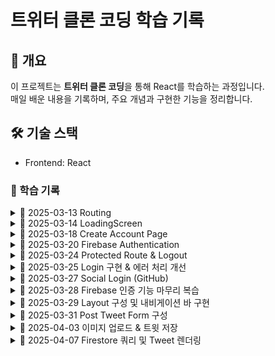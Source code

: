 # 트위터 클론 코딩 학습 기록  

## 📌 개요  
이 프로젝트는 **트위터 클론 코딩**을 통해 React를 학습하는 과정입니다.  
매일 배운 내용을 기록하며, 주요 개념과 구현한 기능을 정리합니다.  

## 🛠️ 기술 스택  
- Frontend: React  

### 📆 학습 기록  

<details>
  <summary>📅 2025-03-13  Routing</summary>

- React Router 설정 (`react-router-dom` 활용)  
- `createBrowserRouter`를 사용한 라우팅 구조 생성  
- `Outlet`을 활용한 레이아웃 컴포넌트 적용  
- 로그인 및 회원가입 페이지는 레이아웃에서 제외  
- `styled-components`를 사용한 글로벌 스타일 적용 (`createGlobalStyle`)  

</details>

<details>
  <summary>📅 2025-03-14  LoadingScreen</summary>

- **Firebase Authentication을 위한 로딩 처리 로직 추가**  
  - `isLoading` 상태(`useState`)를 활용하여 초기값을 `true`로 설정  
  - Firebase가 사용자 인증 정보를 확인할 시간을 확보하기 위해 `async` 함수 `init` 생성  
  - `useEffect`를 사용하여 컴포넌트 마운트 시 `init` 실행 → Firebase 확인 후 `isLoading`을 `false`로 변경  
  - `isLoading` 값에 따라 **로딩 화면 (`LoadingScreen`) 또는 `RouterProvider` 렌더링**  

#### 🆕 새롭게 알게 된 개념  

<details>
  <summary>1. &lt;Wrapper&gt; 태그</summary>

- `styled-components`를 사용할 때, **스타일이 적용된 컨테이너 컴포넌트**로 활용됨.  
- `div` 대신 **`styled.div`를 생성하여** `Wrapper`처럼 사용 가능.  
- 일반적으로 **레이아웃을 잡거나 특정 스타일을 적용할 때 유용**함.  

</details>

<details>
  <summary>2. `useEffect(() => { init(); }, []);` 구조</summary>

- `useEffect`는 **리액트 컴포넌트가 렌더링될 때 실행되는 사이드 이펙트 처리용 함수**.  
- 위 코드의 역할:  
  1. **컴포넌트가 처음 렌더링될 때(`[]` 의존성 배열이 빈 배열이므로)** `init()` 함수를 실행.  
  2. `init()`은 Firebase가 사용자 정보를 확인하는 **비동기 함수**.  
  3. Firebase 확인이 끝나면 `isLoading` 상태를 `false`로 변경.  
- 핵심 개념:  
  - `useEffect`의 **두 번째 인자로 빈 배열 `[]`을 넘기면, 마운트 시 한 번만 실행됨**.  
  - `useEffect` 내부에서 `init()` 호출 → **초기 설정 및 비동기 데이터 로딩 처리 가능**.  

</details>

</details>

<details>
  <summary>📅 2025-03-18  Create Account Page</summary>

- **회원가입 페이지 UI 및 입력 로직 구현**  
  - `styled-components`를 활용하여 **Wrapper, Form, Input 컴포넌트 생성**  
  - `useState`를 활용하여 **name, email, password 상태 관리**  
  - `onChange` 이벤트 핸들러를 활용하여 **입력값을 상태와 연결**  
  - `onSubmit` 이벤트 핸들러를 활용하여 **폼 제출 시 값 확인 (console.log)**  

- **회원가입 로딩 상태 처리**  
  - `isLoading` 상태(`useState`)를 활용하여 **회원가입 중 로딩 화면 표시**  
  - `try-catch-finally` 블록을 활용하여 **Firebase 연동 시 로딩 상태 변경**  
  - 에러 발생 시 **에러 메시지 상태(`error`) 추가 및 화면에 표시**  

- **스타일링 개선 (CSS 적용)**  
  - `styled-components`를 활용하여 **입력 필드 및 버튼 스타일 적용**  
  - `Wrapper`를 사용해 **회원가입 페이지를 화면 중앙에 정렬**  
  - `input[type="submit"]`에 **hover 효과 추가 (opacity 조정)**  

#### 🆕 새롭게 알게 된 개념  

<details>
  <summary>4. `e.preventDefault();` 를 사용한 새로고침 방지</summary>

- `e.preventDefault();`는 **HTML 폼이 기본적으로 실행하는 새로고침 동작을 막아주는 역할**을 함.  
- 폼이 제출될 때 페이지가 리로드되지 않도록 하여 **비동기 처리(Firebase 연동 등)를 원활하게 수행할 수 있음**.  
- `onSubmit` 이벤트 핸들러에서 호출하여 **입력된 데이터를 유지한 상태로 처리 가능**.  

```jsx
const onSubmit = (event) => {
  event.preventDefault(); // 폼 제출 시 새로고침 방지
  console.log(name, email, password);
};
```
</details>

</details>

 <details>
  <summary>📅 2025-03-20  Firebase Authentication</summary>

- **Firebase를 활용한 회원가입 기능 구현**  
  - `createUserWithEmailAndPassword`를 사용하여 **Firebase 인증으로 사용자 계정 생성**  
  - `updateProfile`을 사용하여 **사용자의 Display Name 설정**  
  - `navigate`를 활용하여 **회원가입 완료 후 홈 화면으로 이동**  

- **회원가입 로딩 상태 처리**  
  - `isLoading` 상태(`useState`)를 활용하여 **회원가입 중 로딩 화면 표시**  
  - `try-catch-finally` 블록을 활용하여 **Firebase 연동 시 로딩 상태 변경**  
  - 에러 발생 시 **에러 메시지 상태(`error`) 추가 및 화면에 표시**  

- **회원가입 입력값 유효성 검사**  
  - `name`, `email`, `password`가 비어 있는지 확인하고 비어 있으면 회원가입 진행하지 않음  
  - `isLoading` 상태가 `true`일 때 중복 제출 방지  

- **회원가입 성공 후 자동 로그인 처리**  
  - Firebase는 `createUserWithEmailAndPassword`를 사용하면 **자동으로 로그인된 상태**가 됨  
  - `updateProfile`을 사용하여 사용자 프로필 업데이트 가능  

#### 🆕 새롭게 알게 된 개념  

<details>
  <summary>1. `createUserWithEmailAndPassword` 를 사용한 Firebase 회원가입</summary>

- `createUserWithEmailAndPassword(auth, email, password)`를 사용하면 **Firebase에서 계정을 생성**할 수 있음.  
- 계정 생성이 완료되면 **사용자는 자동으로 로그인됨**.  
- `try-catch` 문을 활용하여 **계정 생성 오류를 감지하고 처리** 가능.  

```jsx
const onSubmit = async (event) => {
  event.preventDefault();
  if (!name || !email || !password || isLoading) return;

  setIsLoading(true);
  try {
    const userCredential = await createUserWithEmailAndPassword(auth, email, password);
    console.log("User created:", userCredential.user);

    // 사용자 프로필 업데이트
    await updateProfile(userCredential.user, { displayName: name });

    // 회원가입 후 홈으로 이동
    navigate("/");
  } catch (error) {
    console.error("Error creating user:", error);
  } finally {
    setIsLoading(false);
  }
};
```
 </details>
</details>

<details>
  <summary>📅 2025-03-24  Protected Route & Logout</summary>

- **Protected Route 컴포넌트 구현**  
  - `auth.currentUser`를 통해 사용자가 로그인했는지 여부 확인  
  - 로그인 상태가 아니라면 `<Navigate to="/login" />`을 통해 **로그인 페이지로 리디렉션**  
  - 로그인 상태라면 `children`을 반환하여 **보호된 페이지 표시**  
  - `Layout` 컴포넌트를 `ProtectedRoute`로 감싸 **Home / Profile 등 하위 경로를 한 번에 보호**  

- **로그아웃 기능 추가**  
  - `signOut(auth)`를 호출하여 **Firebase에서 사용자 로그아웃 처리**  
  - 로그아웃 후 페이지 새로고침 시 자동으로 **로그인 페이지로 이동**됨 (`ProtectedRoute` 덕분)  
  - Home 페이지에 테스트용 로그아웃 버튼 구현  

---

🌟 **Protected Route의 개념**

- `ProtectedRoute`는 **특정 조건을 만족한 사용자만 특정 페이지에 접근할 수 있도록 보호하는 컴포넌트**  
- 주로 인증(로그인) 여부, 사용자 권한, 구독 상태 등의 조건을 기반으로 접근 제어를 수행
- 조건을 만족하지 않으면 다른 페이지(예: 로그인, 접근 거부 페이지 등)로 리디렉션
- 리액트의 `children` 속성을 통해 **내부에 감싸진 컴포넌트를 조건 만족 시에만 렌더링**

```tsx
export default function ProtectedRoute({ children }: { children: React.ReactNode }) {
  const user = auth.currentUser;

  if (user === null) {
    return <Navigate to="/login" />;
  }

  return children;
}
```
 </details>
</details>
<details>
  <summary>📅 2025-03-25  Login 구현 & 에러 처리 개선</summary>

- **회원가입/로그인 시 에러 처리 로직 개선**  
  - `try-catch` 블록을 통해 Firebase 에러를 포착하고 사용자에게 알림 표시  
  - 기존 `setError(message)` 방식 대신, **더 사용자 친화적인 메시지 출력 구조 구상**  
  - 에러가 발생한 경우 `instanceof FirebaseError`로 구분 후 `error.code`, `error.message` 추출 가능

- **로그인 기능 구현 (`signInWithEmailAndPassword`)**  
  - 이메일/비밀번호가 비어 있거나 `isLoading` 상태일 경우 제출 방지  
  - 로그인 성공 시 홈 화면으로 이동 (`navigate("/")`)  
  - 로그인 실패 시 Firebase에서 제공하는 메시지를 출력  

- **회원가입/로그인 전환 링크 추가 (`Link` 컴포넌트 사용)**  
  - 로그인 페이지에 “계정이 없으신가요?” → 회원가입 페이지로 이동  
  - 회원가입 페이지에 “이미 계정이 있으신가요?” → 로그인 페이지로 이동  
  - 중복되는 스타일 요소는 `auth-components.ts`에 공통화하여 재사용  

---

🎯 **Toast를 활용한 사용자 친화적 에러 표시 적용**
설치 명령어:

```bash
npm install react-toastify
```

- `react-toastify`를 도입하여 사용자에게 **더 직관적이고 눈에 띄는 에러 메시지 제공**
- 기존의 `<Error>{error}</Error>` 렌더링 방식보다 유지보수성과 UX 측면에서 향상됨

```tsx
import { toast } from "react-toastify";
import "react-toastify/dist/ReactToastify.css";

try {
  // Firebase 로그인/회원가입 로직
} catch (error) {
  if (error instanceof FirebaseError) {
    toast.error(error.message); // 사용자에게 에러 메시지를 띄움
  }
}
```
- `App.tsx` 또는 루트 컴포넌트에 `<ToastContainer />`를 추가하여 어느 컴포넌트에서도 토스트 메시지 출력 가능

```tsx
import { ToastContainer } from "react-toastify";

function App() {
  return (
    <>
      <RouterProvider router={router} />
      <ToastContainer />
    </>
  );
}
```

✅ 장점

에러가 화면 상단에 애니메이션과 함께 표시되어 가시성 증가

로그인/회원가입 화면의 코드가 더 깔끔해지고 단순해짐

사용자 경험(UX) 관점에서도 긍정적 효과

🆕 새롭게 알게 된 개념
<details> <summary>1. `instanceof`를 사용한 에러 타입 구분</summary>
instanceof 키워드를 사용하면 특정 객체가 어떤 클래스의 인스턴스인지 확인할 수 있음

Firebase에서 발생한 에러가 FirebaseError 클래스의 인스턴스인지 확인하여 에러를 선별적으로 처리 가능

```tsx
if (error instanceof FirebaseError) {
  toast.error(error.message);
}
```
</details> <details> <summary>2. `Switcher` 태그를 활용한 로그인/회원가입 페이지 전환</summary>
styled-components로 만든 Switcher 컴포넌트를 사용해
회원가입 ↔ 로그인 페이지 간 이동을 유도하는 UI 구성 요소 구현

```tsx
<Switcher>
  계정이 없으신가요? <Link to="/create-account">회원가입</Link>
</Switcher>
```
컴포넌트화하여 로그인/회원가입 페이지 모두에서 재사용 가능하며 스타일 유지도 쉬움

</details> </details> 

<details>
  <summary>📅 2025-03-27  Social Login (GitHub)</summary>

- **GitHub 소셜 로그인 연동 (Firebase Authentication)**  
  - Firebase 콘솔의 **Authentication > Sign-in method**에서 GitHub 로그인 활성화  
  - GitHub 개발자 설정에서 OAuth 앱 등록 (`https://github.com/settings/developers`)  
    - 콜백 URL은 Firebase에서 제공하는 주소 사용  
    - Client ID, Client Secret을 Firebase에 등록 후 저장

- **GitHub 로그인 버튼 컴포넌트 생성**  
  - `public/` 디렉토리에 GitHub SVG 아이콘 추가  
  - `styled-components`로 스타일링된 버튼 구현  
  - `login` 및 `create-account` 페이지에 GitHub 버튼 삽입

- **Firebase GitHub Provider로 로그인 처리 구현**  
  - `GitHubAuthProvider` 인스턴스 생성  
  - `signInWithPopup(auth, provider)` 또는 `signInWithRedirect(auth, provider)` 사용 가능  
  - 로그인 성공 시 `navigate("/")`를 통해 홈으로 리디렉션  
  - 로그인 실패 시 콘솔에 에러 출력 (`popup-cancelled`, `auth/account-exists-with-different-credential` 등)

- **주의 사항**  
  - 동일한 이메일로 이미 가입된 계정이 있다면 **다른 자격 증명 충돌 에러 발생**  
  - Firebase 콘솔에서 GitHub 로그인을 활성화하지 않으면 로그인 시도 자체가 실패함

- **결과**
  - 이메일/비밀번호 없이 **GitHub 계정만으로 로그인 가능**
  - 기존 로그인 흐름에 **소셜 로그인 옵션이 추가됨**으로써 사용자 접근성 향상  
  - 인증 완료 후 홈으로 리디렉션되어 정상 로그인 상태 유지 확인

</details>

<details>
  <summary>📅 2025-03-28  Firebase 인증 기능 마무리 복습</summary>

---

### 🔑 Firebase `auth` 객체에서 자주 사용하는 메서드

| 메서드 | 설명 |
|--------|------|
| `auth.currentUser` | 현재 로그인된 사용자 정보 (없으면 `null`) |
| `signInWithEmailAndPassword(auth, email, password)` | 이메일/비밀번호로 로그인 |
| `createUserWithEmailAndPassword(auth, email, password)` | 이메일/비밀번호로 회원가입 |
| `updateProfile(user, { displayName })` | 사용자 프로필 이름 설정 |
| `signOut(auth)` | 로그아웃 처리 |
| `sendPasswordResetEmail(auth, email)` | 비밀번호 재설정 이메일 발송 |

---

### ⏳ 비동기 처리 흐름

- 회원가입 및 로그인 요청은 **`async/await + try-catch`** 조합으로 처리
- `isLoading` 상태를 통해 요청 중 중복 클릭 방지 및 로딩 처리
- `useEffect(() => { init(); }, [])`로 초기 로그인 상태 확인

---

### 🎨 styled-components 사용 이유

- 기존 CSS 파일보다 **컴포넌트 단위로 스타일을 관리**할 수 있어 유지보수가 용이함  
- JS 안에서 스타일을 선언할 수 있어 **조건부 스타일링, 재사용성**이 뛰어남  
- 여러 페이지에서 공통 사용되는 폼 UI 구성요소들을 **분리 및 재사용** 가능

---

### 💡 상태(state) 한 줄로 줄이기 팁

> 여러 개의 상태값을 객체로 묶어서 간결하게 관리 가능

```tsx
const [form, setForm] = useState({
  name: "",
  email: "",
  password: "",
  isLoading: false,
  error: "",
});
```
```tsx
// 업데이트 예시
setForm(prev => ({ ...prev, email: "example@email.com" }));
상태 관리를 하나의 객체로 합치면 가독성과 확장성 모두 향상됨
```
</details> 

<details>
  <summary>📅 2025-03-29  Layout 구성 및 내비게이션 바 구현</summary>

- **로그인 후 사용자 화면에 고정될 내비게이션 바(UI) 구성**  
  - `Layout` 컴포넌트에 `Wrapper`와 `Menu`, `MenuItem` 구조로 좌측 고정 바 생성  
  - `Home`, `Profile`, `Logout` 아이콘을 **[HeroIcons](https://heroicons.com/)** 에서 SVG로 가져와 적용  
  - `Link` 컴포넌트를 활용하여 페이지 이동 (홈/프로필), 로그아웃은 버튼 처리  
  - 로그아웃 클릭 시 `window.confirm()`을 사용해 **사용자 확인 후** 로그아웃 처리  

- **스타일 구성 (`styled-components`)**
  - `Wrapper`: `display: grid;`, `grid-template-columns: 1fr 4fr`로 **좌우 영역 분할**  
  - `Menu`: `display: flex;`, `flex-direction: column;` 으로 **세로 정렬된 버튼 구성**  
  - `MenuItem`: 원형 버튼 형태 (`border-radius: 50%`, `width/height: 50px`)  

- **로그아웃 처리 흐름**
  - 클릭 시 `window.confirm()`으로 확인 팝업 출력  
  - 확인 시 `await signOut(auth)` → `navigate("/login")`  

---

### 🆕 새롭게 알게 된 개념

<details>
  <summary>1. `grid-template-columns`를 사용한 CSS Grid 레이아웃</summary>

- `grid-template-columns`는 CSS Grid에서 **각 열의 비율 또는 크기를 지정**하는 속성  
- 예시: `grid-template-columns: 1fr 4fr`  
  - 전체 화면을 5등분하여, 왼쪽은 `1`, 오른쪽은 `4` 비율로 너비를 나눔  
  - **사이드바 + 본문 구성**에 유용함  
- 함께 사용된 속성 예시:

```tsx
const Wrapper = styled.div`
  display: grid;
  grid-template-columns: 1fr 4fr;
  gap: 20px;
  padding: 50px 0;
  max-width: 860px;
  width: 100%;
`;
```
</details> 
</details>

<details>
  <summary>📅 2025-03-31  Post Tweet Form 구성</summary>

### 📌 구현한 내용

- **트윗 작성 폼(PostTweetForm) 컴포넌트 구현**  
  - `<textarea>`를 사용하여 트윗 내용 입력 가능  
  - 이미지 파일 첨부 기능 추가 (`input type="file"` + `label` 클릭으로 연결)  
  - 작성 버튼과 첨부 버튼에 스타일 적용 (`styled-components`)  

- **입력 상태 관리 (State)**  
  - `useState`로 `tweet`, `file`, `isLoading` 상태 관리  
  - `onChange` 이벤트로 텍스트 입력 및 파일 첨부 처리  

- **조건부 렌더링**  
  - 첨부된 파일 유무에 따라 `"Add Photo"` → `"Photo Added"` 텍스트 전환  
  - `accept="image/*"`로 이미지 파일만 허용  
  - `rows`, `maxLength`를 통해 텍스트 입력 크기 제한  

---

### 🆕 새롭게 알게 된 개념
<details>

#### ⭐ `htmlFor="file"`의 의미
- `<label>` 요소에 `htmlFor="file"`을 설정하면  
  해당 `label` 클릭 시 `id="file"`을 가진 `<input>` 요소가 클릭됨  
- 즉, **기본 파일 업로드 UI 대신 커스텀 버튼(`label`)으로 파일 업로드 트리거 가능**  
- 실제 `<input type="file">`은 `display: none`으로 숨기고 UI는 `label`로 대체함

```tsx
<label htmlFor="file">Add Photo</label>
<input type="file" id="file" accept="image/*" style={{ display: "none" }} />
```

---

#### ⭐ `accept="image/*"`의 의미
- `input`의 `accept` 속성은 **업로드할 수 있는 파일의 형식을 제한**함  
- `"image/*"`은 **모든 이미지 확장자(jpg, png, gif 등)를 허용**하는 의미  
- 사용자가 다른 형식(PDF 등)을 첨부하려고 하면 브라우저가 제한함

```tsx
<input type="file" accept="image/*" />
```

</details>
</details>

<details>
  <summary>📅 2025-04-03  이미지 업로드 & 트윗 저장</summary>

- **Firebase Storage & Firestore 연동하여 이미지 포함 트윗 저장**  
  - 트윗 작성 시 사용자가 사진을 첨부했다면, 해당 이미지를 Firebase Storage에 업로드  
  - 업로드한 이미지의 **Download URL을 Firestore 문서에 추가**하여 트윗 내용과 함께 저장  

- **업로드 경로 설계**  
  - `tweets/{username}_{userId}/{doc.id}` 형태로 저장  
  - 사용자별로 폴더 분리하여 트윗 이미지 관리  

- **Firestore 문서 업데이트 흐름**  
  - `addDoc()`으로 트윗 생성 → 트윗 ID 확보  
  - `uploadBytes()`로 Storage에 이미지 업로드  
  - `getDownloadURL()`로 이미지 URL 확보  
  - `updateDoc()`으로 해당 트윗 문서에 이미지 URL 추가

- **트윗 완료 후 상태 초기화 처리**  
  - `setTweet("")`, `setFile(null)`로 입력 필드 초기화

---

### 🔄 트윗 + 이미지 저장 흐름 요약

```tsx
const locationRef = ref(storage, `tweets/${user.displayName}_${user.uid}/${doc.id}`);
await uploadBytes(locationRef, file);
const url = await getDownloadURL(locationRef);
await updateDoc(doc, { photo: url });
```

---

### 📌 `required` 속성의 개념

- `required`는 **HTML의 유효성 검사 속성 중 하나**
- 해당 입력 필드에 **값이 입력되지 않으면 폼 제출을 막음**
- 브라우저가 자동으로 "이 필드를 입력하세요"와 같은 메시지를 보여줌  
- 주로 사용자 입력이 **반드시 필요한 경우에 사용**

```html
<input type="text" required />
```

예시: 사용자가 아무것도 입력하지 않고 폼을 제출하려 할 때, 제출이 중단됨

</details>



<details>
<summary>📆 2025-04-07 Firestore 쿼리 및 Tweet 렌더링  </summary>

- **Firestore에서 트윗 데이터 가져오기**
  - `getDocs()`와 `query()` 조합을 통해 Firestore의 `tweets` 컬렉션에서 데이터 조회
  - `orderBy("createdAt", "desc")`로 최신순 정렬
  - `snapshot.docs.map()`을 활용해 데이터 가공 후 `useState`로 상태 업데이트  

- **타입 정의 및 상태 관리**
  - `interface ITweet` 정의하여 트윗 데이터의 타입 명세
  - `useState<ITweet[]>`로 트윗 리스트 상태 관리  

- **`Tweet` 컴포넌트 분리 및 렌더링**
  - `Tweet.tsx` 생성하여 트윗 단일 UI 렌더링 컴포넌트 구현
  - `props`로 트윗 내용, 유저명, 이미지 등을 전달 받아 렌더링
  - `map()`을 통해 리스트 렌더링 시 `key`로 `tweet.id` 활용  

- **UI 구성**
  - `styled-components`를 활용한 `Wrapper`, `Username`, `Payload`, `Photo` 등의 UI 스타일 적용  
  - `grid-template-columns`를 사용한 트윗 배치 구성  

---

### 새롭게 알게 된 개념

<details>
  <summary>`grid-template-rows` + `overflow-y: scroll`을 활용한 레이아웃</summary>

- 상단에 트윗 작성 폼 고정, 하단 트윗 리스트만 스크롤 되도록 설정  
- `grid-template-rows: 1fr 5fr` + `overflow-y: scroll` 조합 활용  
</details>
</details>
